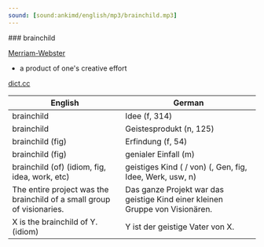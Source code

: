 ```yaml
---
sound: [sound:ankimd/english/mp3/brainchild.mp3]
---
```


\### brainchild

[Merriam-Webster](https://www.merriam-webster.com/dictionary/brainchild)

- a product of one's creative effort

[dict.cc](https://www.dict.cc/brainchild)

| English        | German       |
| -------------- | ------------ |
| brainchild | Idee (f, 314) |
| brainchild | Geistesprodukt (n, 125) |
| brainchild (fig) | Erfindung (f, 54) |
| brainchild (fig) | genialer Einfall (m) |
| brainchild (of) (idiom, fig, idea, work, etc) | geistiges Kind ( / von) (, Gen, fig, Idee, Werk, usw, n) |
| The entire project was the brainchild of a small group of visionaries. | Das ganze Projekt war das geistige Kind einer kleinen Gruppe von Visionären. |
| X is the brainchild of Y. (idiom) | Y ist der geistige Vater von X. |
